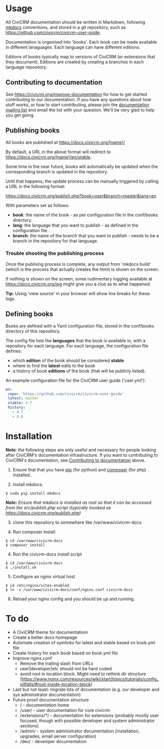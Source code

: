 
# Usage

All CiviCRM documentation should be written in Markdown, following [mkdocs](http://www.mkdocs.org) conventions, and stored in a git repository, such as https://github.com/civicrm/civicrm-user-guide.

Documentation is organised into 'books'.  Each book can be made available in different lanaguages. Each language can have different editions.

Editions of books typically map to versions of CiviCRM (or extensions that they document). Editions are created by creating a branches in each language repository.

## Contributing to documentation

See https://civicrm.org/improve-documentation for how to get started contributing to our documentation. If you have any questions about how stuff works, or how to start contributing, please join the [documentation mailing list](http://lists.civicrm.org/lists/info/civicrm-docs) and email the list with your question. We'll be very glad to help you get going.

## Publishing books

All books are published at https://docs.civicrm.org/[name]/

By default, a URL in the above format will redirect to https://docs.civicrm.org/[name]/en/stable.

Some time in the near future, books will automatically be updated when the corresponding branch is updated in the repository.

Until that happens, the update process can be manually triggered by calling a URL in the following format:

https://docs.civicrm.org/publish.php?book=user&branch=master&lang=en

With parameters set as follows: 

* **book**: the name of the book - as per configuration file in the conf/books directory.
* **lang**: the language that you want to publish - as defined in the configuration file.
* **branch**: the name of the branch that you want to publish - needs to be a branch in the repository for that language.

### Trouble shooting the publishing process

Once the publising process is complete, any output from 'mkdocs build' (which is the process that actually creates the html) is shown on the screen.

If nothing is shown on the screen, some rudimentary logging available at https://docs.civicrm.org/log might give you a clue as to what happened.

**Tip:** Using 'view source' in your browser will show line breaks for these logs.

## Defining books

Books are defined with a Yaml configuration file, stored in the conf/books directory of this repository.

The config file lists the **languages** that the book is available in, with a repository for each language. For each language, the configuration file defines:

* which **edition** of the book should be considered **stable**
* where to find the **latest** edits to the book
* a history of book **editions** of the book (that will be publicly listed).

An example configuration file for the CiviCRM user guide ('user.yml'):

```Yaml
en:
 repo: 'https://github.com/civicrm/civicrm-user-guide'
 latest: master
 stable: 4.7
 history:
   - 4.7
   - 4.6
```

# Installation

**Note**: the following steps are only useful and necessary for people looking after CiviCRM's documentation infrastructure. If you want to contributing to CiviCRM's documentation, see [Contributing to documentation](#contributing-to-documentation) above.

1) Ensure that that you have [pip](https://packaging.python.org/en/latest/install_requirements_linux/#installing-pip-setuptools-wheel-with-linux-package-managers) (for python) and [composer](https://getcomposer.org/) (for php) installed..

2) Install mkdocs.

```
$ sudo pip install mkdocs
```
***Note:*** *Ensure that mkdocs is installed as root so that it can be accessed from the src/publish.php script (typically invoked as https://docs.civicrm.org/publish.php)*

3) clone this repository to somewhere like /var/www/civicrm-docs

3) Run composer install

```
$ cd /var/www/civicrm-docs
$ composer install
```

4) Run the civicrm-docs install script

```
$ cd /var/www/civicrm-docs
$ ./install.sh
```

5) Configure an nginx virtual host

```
$ cd /etc/nginx/sites-enabled
$ ln -s /var/www/civicrm-docs/conf/nginx.conf civicrm-docs
```

6) Reload your nginx config and you should be up and running.

# To do

* A CiviCRM theme for documentatiom
* Create a better docs homepage
* Automate creation of symlinks for latest and stable based on book.yml file
* Create history for each book based on book.yml file
* Improve nginx.conf
    * Remove the trailing slash from URLs
    * user|developer|etc should not be hard coded
    * avoid root in location block. Might need to rethink dir structure (https://www.nginx.com/resources/wiki/start/topics/tutorials/config_pitfalls/#root-inside-location-block)
* Last but not least: migrate lots of documentation (e.g. our developer and sys administrator documentation)
* Future proof documentation structure
    * / - documentation home
    * /user/ - user documentation for core civicrm
    * /extensions/*/ - documentation for extensions (probably mostly user focused, though with possible developer and system administrator sections)
    * /admin/ - system administrator documentation (installation, upgrades, email server configuration)
    * /dev/ - developer documentation
